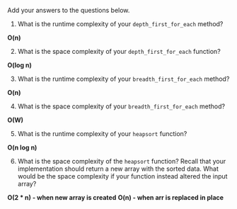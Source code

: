 Add your answers to the questions below.

1. What is the runtime complexity of your `depth_first_for_each` method?

**O(n)**

2. What is the space complexity of your `depth_first_for_each` function?

**O(log n)**

3. What is the runtime complexity of your `breadth_first_for_each` method?

**O(n)**

4. What is the space complexity of your `breadth_first_for_each` method?

**O(W)**

5. What is the runtime complexity of your `heapsort` function?

**O(n log n)**

6. What is the space complexity of the `heapsort` function? Recall that your implementation should return a new array with the sorted data. What would be the space complexity if your function instead altered the input array?

**O(2 * n) - when new array is created**
**O(n) - when arr is replaced in place**